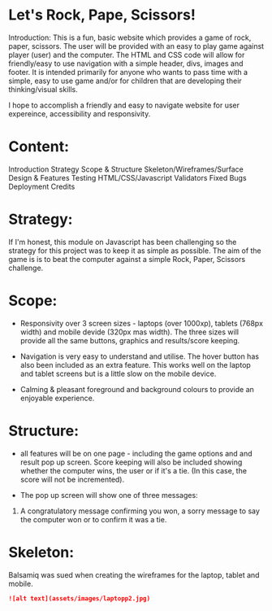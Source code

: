 # Let's Rock, Pape, Scissors!

Introduction: 
This is a fun, basic website which provides a game of rock, paper, scissors. 
The user will be provided with an easy to play game against player (user) and the computer. 
The HTML and CSS code will allow for friendly/easy to use navigation with a simple header, divs, images and footer. 
It is intended primarily for anyone who wants to pass time with a simple, easy to use game and/or for children that are developing their thinking/visual skills. 

I hope to accomplish a friendly and easy to navigate website for user expereince, accessibility and responsivity.  

# Content: 
Introduction 
Strategy
Scope & Structure
Skeleton/Wireframes/Surface
Design & Features
Testing
HTML/CSS/Javascript Validators
Fixed Bugs
Deployment
Credits


# Strategy: 
If I'm honest, this module on Javascript has been challenging so the strategy for this project was to keep it as simple as possible. 
The aim of the game is is to beat the computer against a simple Rock, Paper, Scissors challenge. 

# Scope: 

- Responsivity over 3 screen sizes - laptops (over 1000xp), tablets (768px width) and mobile devide (320px mas width). The three sizes will provide all the same buttons, graphics and results/score keeping.

- Navigation is very easy to understand and utilise. The hover button has also been included as an extra feature. This works well on the laptop and tablet screens but is a little slow on the mobile device. 

- Calming & pleasant foreground and background colours to provide an enjoyable experience. 

# Structure: 
- all features will be on one page - including the game options and and result pop up screen. Score keeping will also be included showing whether the computer wins, the user or if it's a tie. (In this case, the score will not be incremented). 

- The pop up screen will show one of three messages: 
1) A congratulatory message confirming you won, a sorry message to say the computer won or to confirm it was a tie. 

# Skeleton: 
Balsamiq was sued when creating the wireframes for the laptop, tablet and mobile. 

```md
![alt text](assets/images/laptopp2.jpg)
```


